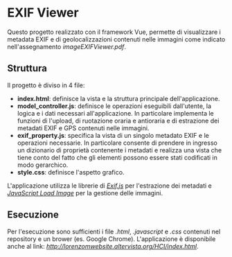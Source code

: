 # EXIF Viewer 
Questo progetto realizzato con il framework Vue, permette di visualizzare i metadata EXIF e di geolocalizzazioni contenuti nelle immagini come indicato nell'assegnamento *imageEXIFViewer.pdf*. 

## Struttura ##
Il progetto è diviso in 4 file:
- __index.html__: definisce la vista e la struttura principale dell'applicazione.
- __model_controller.js__: definisce le operazioni eseguibili dall'utente, la logica e i dati necessari all'applicazione. In particolare implementa le funzioni di l'upload, di ruotazione oraria e antioraria e di estrazione dei metadati EXIF e GPS contenuti nelle immagini.
- __exif_property.js__: specifica la vista di un singolo metadato EXIF e le operazioni necessarie. In particolare consente di prendere in ingresso un dizionario di proprietà contenente i metadati e realizza una vista che tiene conto del fatto che gli elementi possono essere stati codificati in modo gerarchico.
- __style.css__: definisce l'aspetto grafico.

L'applicazione utilizza le librerie di [*Exif.js*](https://github.com/exif-js/exif-js "Exif.js") per l'estrazione dei metadati e [*JavaScript Load Image*](https://github.com/blueimp/JavaScript-Load-Image "Load Image") per la gestione delle immagini. 

## Esecuzione ##
Per l'esecuzione sono sufficienti i file *.html*, *.javascript* e *.css* contenuti nel repository e un brower (es. Google Chrome).
L'applicazione è disponibile anche al link: *http://lorenzomwebsite.altervista.org/HCI/index.html*.
